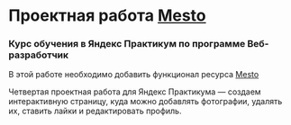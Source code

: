 # Проектная работа [Mesto](https://amiralekaev.github.io/Mesto/)

### Курс обучения в Яндекс Практикум по программе Веб-разработчик

В этой работе необходимо добавить функционал ресурса [Mesto](https://amiralekaev.github.io/Mesto/)

Четвертая проектная работа для Яндекс Практикума — создаем интерактивную страницу, куда можно добавлять фотографии, удалять их, ставить лайки и редактировать профиль.
